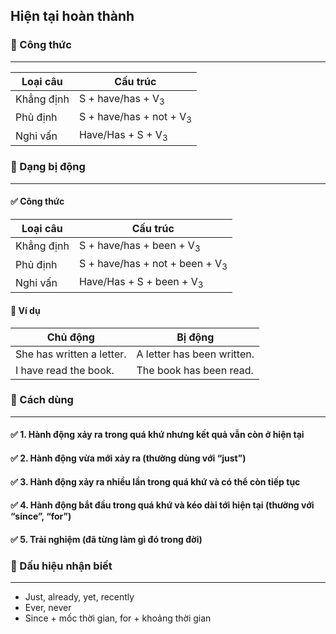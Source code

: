 ## Hiện tại hoàn thành
### 📌 Công thức

---

| Loại câu   | Cấu trúc                           |
|------------|------------------------------------|
| Khẳng định | S + have/has + V<sub>3</sub>       |
| Phủ định   | S + have/has + not + V<sub>3</sub> |
| Nghi vấn   | Have/Has + S + V<sub>3</sub>       |

### 📌 Dạng bị động

---

#### ✅ Công thức
| Loại câu   | Cấu trúc                                  |
|------------|-------------------------------------------|
| Khẳng định | S + have/has + been + V<sub>3</sub>       |
| Phủ định   | S + have/has + not + been + V<sub>3</sub> |
| Nghi vấn   | Have/Has + S + been + V<sub>3</sub>       |

#### 📝 Ví dụ
| Chủ động                  | Bị động                     |
|---------------------------|-----------------------------|
| She has written a letter. | A letter has been written.  |
| I have read the book.     | The book has been read.     |

### 📌 Cách dùng

---

#### ✅ 1. Hành động xảy ra trong quá khứ nhưng kết quả vẫn còn ở hiện tại
#### ✅ 2. Hành động vừa mới xảy ra (thường dùng với “just”)
#### ✅ 3. Hành động xảy ra nhiều lần trong quá khứ và có thể còn tiếp tục
#### ✅ 4. Hành động bắt đầu trong quá khứ và kéo dài tới hiện tại (thường với “since”, “for”)
#### ✅ 5. Trải nghiệm (đã từng làm gì đó trong đời)

### 📌 Dấu hiệu nhận biết

---

- Just, already, yet, recently
- Ever, never
- Since + mốc thời gian, for + khoảng thời gian